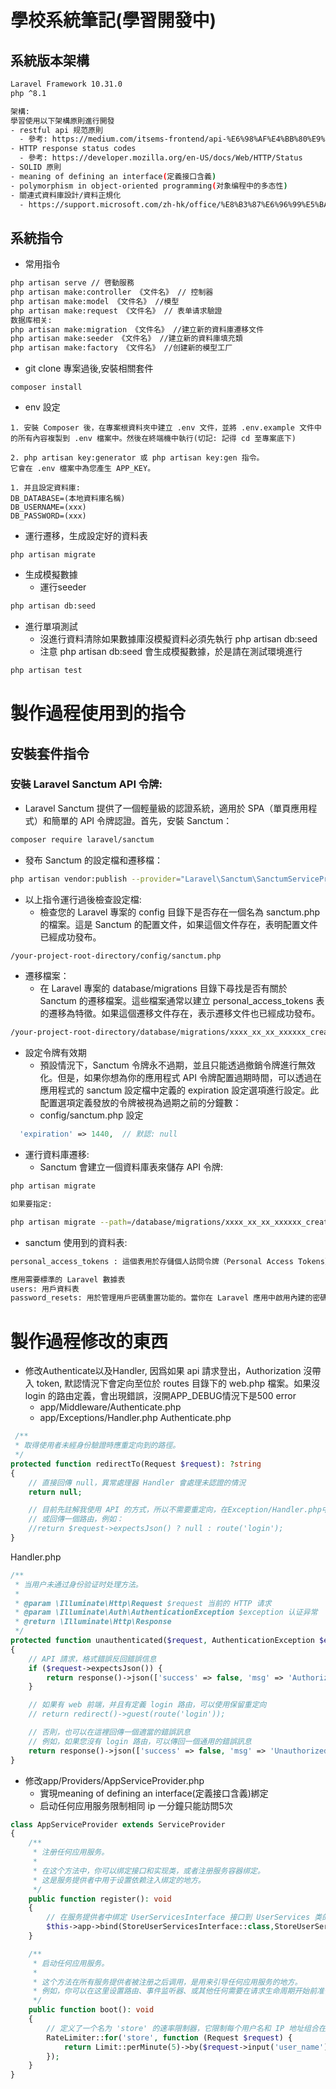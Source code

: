 # 學校系統筆記(學習開發中)
## 系統版本架構
```bash
Laravel Framework 10.31.0
php ^8.1

架構:
學習使用以下架構原則進行開發
- restful api 规范原則
  - 參考: https://medium.com/itsems-frontend/api-%E6%98%AF%E4%BB%80%E9%BA%BC-restful-api-%E5%8F%88%E6%98%AF%E4%BB%80%E9%BA%BC-a001a85ab638
- HTTP response status codes
  - 參考: https://developer.mozilla.org/en-US/docs/Web/HTTP/Status
- SOLID 原則
- meaning of defining an interface(定義接口含義)
- polymorphism in object-oriented programming(对象编程中的多态性)
- 關連式資料庫設計/資料正規化
  - https://support.microsoft.com/zh-hk/office/%E8%B3%87%E6%96%99%E5%BA%AB%E8%A8%AD%E8%A8%88%E7%9A%84%E5%9F%BA%E6%9C%AC%E6%A6%82%E5%BF%B5-eb2159cf-1e30-401a-8084-bd4f9c9ca1f5 
```
## 系統指令
- 常用指令
```bash
php artisan serve // 啓動服務
php artisan make:controller 《文件名》 // 控制器
php artisan make:model 《文件名》 //模型
php artisan make:request 《文件名》 // 表单请求驗證
数据库相关:
php artisan make:migration 《文件名》 //建立新的資料庫遷移文件
php artisan make:seeder 《文件名》 //建立新的資料庫填充類
php artisan make:factory 《文件名》 //创建新的模型工厂
```
- git clone 專案過後,安裝相關套件
```
composer install
```
- env 設定
```
1. 安裝 Composer 後，在專案根資料夾中建立 .env 文件，並將 .env.example 文件中的所有內容複製到 .env 檔案中。然後在終端機中執行(切記: 記得 cd 至專案底下)

2. php artisan key:generator 或 php artisan key:gen 指令。
它會在 .env 檔案中為您產生 APP_KEY。

1. 并且設定資料庫:
DB_DATABASE=(本地資料庫名稱)
DB_USERNAME=(xxx)
DB_PASSWORD=(xxx)
```
- 運行遷移，生成設定好的資料表
```
php artisan migrate
```
- 生成模擬數據
  - 運行seeder
```bash
php artisan db:seed
```

- 進行單項測試
  - 沒進行資料清除如果數據庫沒模擬資料必須先執行 php artisan db:seed
  - 注意 php artisan db:seed 會生成模擬數據，於是請在測試環境進行
```bash
php artisan test
```

# 製作過程使用到的指令

## 安裝套件指令

### 安裝 Laravel Sanctum API 令牌:

- Laravel Sanctum 提供了一個輕量級的認證系統，適用於 SPA（單頁應用程式）和簡單的 API 令牌認證。首先，安裝 Sanctum：
```bash
composer require laravel/sanctum
```

- 發布 Sanctum 的設定檔和遷移檔：
```bash
php artisan vendor:publish --provider="Laravel\Sanctum\SanctumServiceProvider"
```

- 以上指令運行過後檢查設定檔:
  -   檢查您的 Laravel 專案的 config 目錄下是否存在一個名為 sanctum.php 的檔案。這是 Sanctum 的配置文件，如果這個文件存在，表明配置文件已經成功發布。
```bash
/your-project-root-directory/config/sanctum.php
```

- 遷移檔案：
    - 在 Laravel 專案的 database/migrations 目錄下尋找是否有關於 Sanctum 的遷移檔案。這些檔案通常以建立 personal_access_tokens 表的遷移為特徵。如果這個遷移文件存在，表示遷移文件也已經成功發布。
```bash
/your-project-root-directory/database/migrations/xxxx_xx_xx_xxxxxx_create_personal_access_tokens_table.php
```

- 設定令牌有效期
  - 預設情況下，Sanctum 令牌永不過期，並且只能透過撤銷令牌進行無效化。但是，如果你想為你的應用程式 API 令牌配置過期時間，可以透過在應用程式的 sanctum 設定檔中定義的 expiration 設定選項進行設定。此配置選項定義發放的令牌被視為過期之前的分鐘數：
  - config/sanctum.php 設定
```php
  'expiration' => 1440,  // 默認: null
```

- 運行資料庫遷移: 
  - Sanctum 會建立一個資料庫表來儲存 API 令牌:
```bash
php artisan migrate

如果要指定:

php artisan migrate --path=/database/migrations/xxxx_xx_xx_xxxxxx_create_personal_access_tokens_table.php
```

- sanctum 使用到的資料表:
```bash
personal_access_tokens : 這個表用於存儲個人訪問令牌（Personal Access Tokens）。

應用需要標準的 Laravel 數據表
users: 用戶資料表
password_resets: 用於管理用戶密碼重置功能的。當你在 Laravel 應用中啟用內建的密碼重置功能時，這個表將被用於存儲密碼重置令牌和相關信息。
```

# 製作過程修改的東西

- 修改Authenticate以及Handler, 因爲如果 api 請求登出，Authorization 沒帶入 token, 默認情況下會定向至位於 routes 目錄下的 web.php 檔案。如果沒 login 的路由定義，會出現錯誤，沒開APP_DEBUG情況下是500 error
  - app/Middleware/Authenticate.php
  - app/Exceptions/Handler.php
Authenticate.php
```php
 /**
 * 取得使用者未經身份驗證時應重定向到的路徑。
 */
protected function redirectTo(Request $request): ?string
{
    // 直接回傳 null，異常處理器 Handler 會處理未認證的情況
    return null;

    // 目前先註解我使用 API 的方式，所以不需要重定向，在Exception/Handler.php中有處理
    // 或回傳一個路由，例如：
    //return $request->expectsJson() ? null : route('login');
}
```
Handler.php
```php
/**
 * 当用户未通过身份验证时处理方法。
 *
 * @param \Illuminate\Http\Request $request 当前的 HTTP 请求
 * @param \Illuminate\Auth\AuthenticationException $exception 认证异常
 * @return \Illuminate\Http\Response
 */
protected function unauthenticated($request, AuthenticationException $exception)
{
    // API 請求，格式錯誤反回錯誤信息
    if ($request->expectsJson()) {
        return response()->json(['success' => false, 'msg' => 'Authorization failed, please log in again.'], 401);
    }

    // 如果有 web 前端，并且有定義 login 路由，可以使用保留重定向
    // return redirect()->guest(route('login'));

    // 否則，也可以在這裡回傳一個適當的錯誤訊息
    // 例如，如果您沒有 login 路由，可以傳回一個通用的錯誤訊息
    return response()->json(['success' => false, 'msg' => 'Unauthorized, access denied.'], 401);
}
```

- 修改app/Providers/AppServiceProvider.php
  - 實現meaning of defining an interface(定義接口含義)綁定
  - 启动任何应用服务限制相同 ip 一分鐘只能訪問5次
```php
class AppServiceProvider extends ServiceProvider
{
    /**
     * 注册任何应用服务。
     * 
     * 在这个方法中，你可以绑定接口和实现类，或者注册服务容器绑定。
     * 这是服务提供者中用于设置依赖注入绑定的地方。
     */
    public function register(): void
    {
        // 在服务提供者中绑定 UserServicesInterface 接口到 UserServices 类的实现
        $this->app->bind(StoreUserServicesInterface::class,StoreUserServices::class);
    }

    /**
     * 启动任何应用服务。
     * 
     * 这个方法在所有服务提供者被注册之后调用，是用来引导任何应用服务的地方。
     * 例如，你可以在这里设置路由、事件监听器、或其他任何需要在请求生命周期开始前准备的功能。
     */
    public function boot(): void
    {
        // 定义了一个名为 'store' 的速率限制器，它限制每个用户名和 IP 地址组合在一分钟内最多尝试 5 次。
        RateLimiter::for('store', function (Request $request) {
            return Limit::perMinute(5)->by($request->input('user_name'). '|' .$request->ip());
        });
    }
}
```